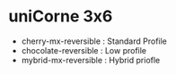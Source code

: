 # uniCorne 3x6

* cherry-mx-reversible : Standard Profile
* chocolate-reversible : Low profile
* mybrid-mx-reversible : Hybrid priofle 
